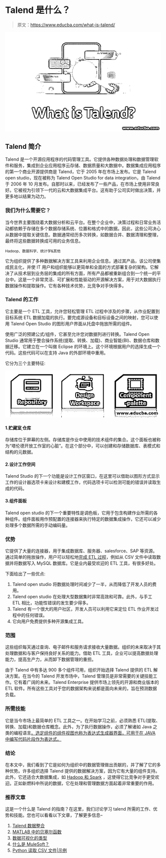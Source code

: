 # Talend 是什么？

> 原文：<https://www.educba.com/what-is-talend/>

![What is Talend ](img/a7a848053b315aa45a0942edd8da0465.png)



## Talend 简介

Talend 是一个开源应用程序的代码管理工具。它提供各种数据处理和数据管理软件和服务，集成到企业应用程序云存储、数据质量和大数据中。数据集成应用程序的第一个商业开源提供商是 Talend，它于 2005 年在市场上发布。它是 Talend open studio，现在被称为 Talend Open Studio for data integration，由 Talend 于 2006 年 10 月发布。自那时以来，已经发布了一些产品，在市场上使用非常良好。它被视为引领下一代的云和大数据集成平台。这有助于公司实时做出决策，并更多地以结果为动力。

### 我们为什么需要它？

当今世界主要围绕着大数据分析和云平台。在整个企业中，决策过程和日常业务活动都依赖于存储在多个数据存储系统、位置和格式中的数据。因此，这些公司决心从数据中提取关键信息。数据通常经历多次转换，如数据合并、数据清理和整理，最终将这些数据转换成可用的业务信息。

<small>Hadoop、数据科学、统计学&其他</small>

它为组织提供了多种数据解决方案工具来利用企业信息。通过其产品，该公司使集成民主化，并使 IT 用户和组织能够以更简单和全面的方式部署复杂的架构。它解决了从技术层到业务层的集成的所有方面，所有产品都被重新组合到一个统一的平台中。这是一个非常灵活、可扩展和性能驱动的开源解决方案，用于对大数据执行数据操作和提取操作。它有各种技术优势，比竞争对手快得多。

### Talend 的工作

它主要是一个 ETL 工具，允许您轻松管理 ETL 过程中涉及的步骤，从作业配置到目标系统 ETL 数据加载的执行。要完成源设备和目标设备之间的映射，您可以使用 Talend Open Studio 的图形用户界面从托盘中拖放所需的组件。

使用广泛的预建公式/组件，它甚至允许您对数据列进行转换。Talend Open Studio 通常用于整合操作系统(提取、转换、加载)、商业智能(BI)、数据仓库和数据迁移。它建立在一个叫做 Eclipse 的环境上。这个环境根据用户的选择生成一个代码。这些代码可以在支持 Java 的外部环境中重用。

它分为三个主要特征:

![main features](img/d466b42c577e847edf1772305e605fd9.png)



#### 1.贮藏室ˌ仓库

存储库位于屏幕的左侧。存储库是作业中使用的技术组件的集合。这个面板也被称为“塔伦德开放工作室的心脏”。在这个部分中，可以创建和存储数据库、表模式和结构的元数据。

#### 2.设计工作空间

Talend Studio 的下一个功能是设计工作区窗口，在这里可以借助以图形方式显示工作的设计器选项卡来设计和建模工作，代码选项卡可以检测可能的错误并读取生成的代码。

#### 3.组件面板

Talend open studio 的下一个重要特性是调色板，它用于包含构建作业所需的各种组件。组件面板用作预配置的连接器来执行特定的数据集成操作，它还可以减少处理多个数据所需的手动编码量。

### 优势

它提供了大量的连接器，用于集成数据库、服务器、salesforce、SAP 等资源。通过简单的拖放操作，用户可以轻松地[完成 ETL 过程](https://www.educba.com/etl-process/)，例如从 CSV 文件中读取数据并将数据写入 MySQL 数据库。它是业内最受欢迎的 ETL 工具，有很多好处。

下面给出了一些优点:

1.  Talend open studio 将数据处理时间减少了一半，从而降低了开发人员的费用。
2.  Talend open studio 在处理大型数据集时非常高效和可靠。此外，与手工 ETL 相比，功能性错误的发生要少得多。
3.  Talend 有一个很大的用户社区，开发人员可以利用它来定位 ETL 作业开发过程中的任何错误。
4.  它向用户免费提供多种开源集成工具。

### 范围

这些组织每天通过查询、电子邮件和服务请求接收大量数据。组织的未来取决于其处理数据和与客户保持良好关系的能力。借助 ETL 工具，企业可以提高数据处理能力，提高生产力，从而卸下数据管理的重担。

由于 Talend 中有多达 900 多个组件可用，组织开始选择 Talend 提供的 ETL 解决方案。在当今的 Talend 开发市场中，Talend 管理员是非常需要的关键技能工作。它有着广阔的未来。Talend Enterprise 提供市场上领先的开源和商业版本的 ETL 软件。所有这些工具对于您的数据架构来说都是面向未来的，旨在预测数据负载。

### 所需技能

它是当今市场上最简单的 ETL 工具之一。在开始学习之前，必须熟悉 ETL(提取、转换、加载)和数据仓库概念。此外，为了执行数据操作，必须了解诸如 Java 之类的编程语言[。选定组件的组件视图也称为表达式生成器界面，可用于在 JAVA 中编写代码片段作为表达式。](https://www.educba.com/what-is-java/)

### 结论

在本文中，我们看到了它是如何为组织中的数据管理做出贡献的，并了解了它的多种优势。许多组织选择 Talend 提供的数据解决方案，因为它有大量的组件支持。此外，它还适合大数据集成，如 [Hadoop 和 Spark](https://www.educba.com/hadoop-vs-spark/) ，这使得它比竞争对手更受欢迎。正如新燃料中所说的数据，它在处理和管理数据方面起着非常重要的作用。

### 推荐文章

这是一个什么是 Talend 的指南？在这里，我们讨论学习 talend 所需的工作、优势和技能。您也可以看看以下文章，了解更多信息–

1.  [Talend 数据整合](https://www.educba.com/talend-data-integration/)
2.  [MATLAB 中的贝塞尔函数](https://www.educba.com/bessel-functions-in-matlab/)
3.  [数据可视化的类型](https://www.educba.com/types-of-data-visualization/)
4.  [什么是 MuleSoft？](https://www.educba.com/what-is-mulesoft/)
5.  [Python 读取 CSV 文件|示例](https://www.educba.com/python-read-csv-file/)
